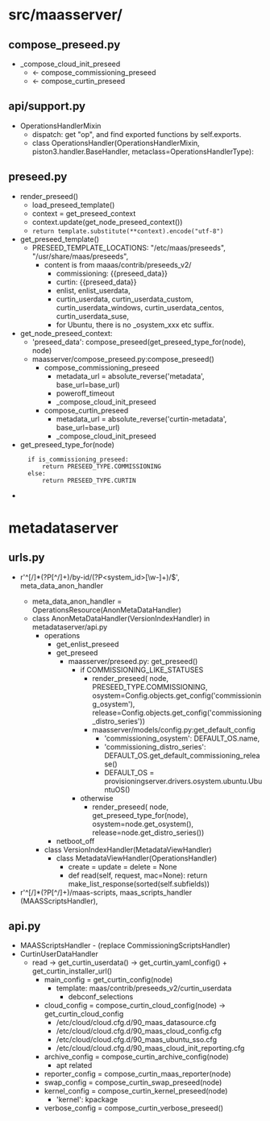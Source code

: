 # src/maasserver/
## compose_preseed.py
* _compose_cloud_init_preseed
  * <- compose_commissioning_preseed
  * <- compose_curtin_preseed
  
## api/support.py
* OperationsHandlerMixin
  * dispatch: get "op", and find exported functions by self.exports.
  * class OperationsHandler(OperationsHandlerMixin, piston3.handler.BaseHandler, metaclass=OperationsHandlerType):

## preseed.py
* render_preseed()
  * load_preseed_template()
  * context = get_preseed_context
  * context.update(get_node_preseed_context())
  * ```return template.substitute(**context).encode("utf-8")```
* get_preseed_template()
  * PRESEED_TEMPLATE_LOCATIONS: "/etc/maas/preseeds", "/usr/share/maas/preseeds",
    * content is from maaas/contrib/preseeds_v2/
      * commissioning: {{preseed_data}}
      * curtin: {{preseed_data}}
      * enlist, enlist_userdata,
      * curtin_userdata, curtin_userdata_custom, curtin_userdata_windows, curtin_userdata_centos, curtin_userdata_suse, 
      * for Ubuntu, there is no _osystem_xxx etc suffix.
* get_node_preseed_context:
  * 'preseed_data': compose_preseed(get_preseed_type_for(node), node)
  * maasserver/compose_preseed.py:compose_preseed()
    * compose_commissioning_preseed
      * metadata_url = absolute_reverse('metadata', base_url=base_url)
      * poweroff_timeout
      * _compose_cloud_init_preseed
    * compose_curtin_preseed
      * metadata_url = absolute_reverse('curtin-metadata', base_url=base_url)
      * _compose_cloud_init_preseed
* get_preseed_type_for(node)
  ```
    if is_commissioning_preseed:
        return PRESEED_TYPE.COMMISSIONING
    else:
        return PRESEED_TYPE.CURTIN
  ```
*   


# metadataserver
## urls.py
* r'^[/]*(?P<version>[^/]+)/by-id/(?P<system_id>[\w\-]+)/$', meta_data_anon_handler
  * meta_data_anon_handler = OperationsResource(AnonMetaDataHandler)
  * class AnonMetaDataHandler(VersionIndexHandler) in metadataserver/api.py
    * operations
      * get_enlist_preseed
      * get_preseed
        * maasserver/preseed.py: get_preseed()
          * if COMMISSIONING_LIKE_STATUSES
            * render_preseed(
            node, PRESEED_TYPE.COMMISSIONING,
            osystem=Config.objects.get_config('commissioning_osystem'),
            release=Config.objects.get_config('commissioning_distro_series'))
            * maasserver/models/config.py:get_default_config
              * 'commissioning_osystem': DEFAULT_OS.name,
              * 'commissioning_distro_series': DEFAULT_OS.get_default_commissioning_release()
              * DEFAULT_OS = provisioningserver.drivers.osystem.ubuntu.UbuntuOS()
          * otherwise
            * render_preseed(
            node, get_preseed_type_for(node),
            osystem=node.get_osystem(), release=node.get_distro_series())
      * netboot_off
    * class VersionIndexHandler(MetadataViewHandler)
      * class MetadataViewHandler(OperationsHandler)
        * create = update = delete = None
        * def read(self, request, mac=None): return make_list_response(sorted(self.subfields))
* r'^[/]*(?P<version>[^/]+)/maas-scripts, maas_scripts_handler (MAASScriptsHandler), 

## api.py
* MAASScriptsHandler - (replace CommissioningScriptsHandler) 
* CurtinUserDataHandler
  * read -> get_curtin_userdata() -> get_curtin_yaml_config() + get_curtin_installer_url()
    * main_config = get_curtin_config(node)
      * template: maas/contrib/preseeds_v2/curtin_userdata
        * debconf_selections
    * cloud_config = compose_curtin_cloud_config(node) -> get_curtin_cloud_config
      * /etc/cloud/cloud.cfg.d/90_maas_datasource.cfg
      * /etc/cloud/cloud.cfg.d/90_maas_cloud_config.cfg
      * /etc/cloud/cloud.cfg.d/90_maas_ubuntu_sso.cfg
      * /etc/cloud/cloud.cfg.d/90_maas_cloud_init_reporting.cfg
    * archive_config = compose_curtin_archive_config(node)
      *  apt related
    * reporter_config = compose_curtin_maas_reporter(node)
    * swap_config = compose_curtin_swap_preseed(node)
    * kernel_config = compose_curtin_kernel_preseed(node)
      * 'kernel': kpackage
    * verbose_config = compose_curtin_verbose_preseed()
